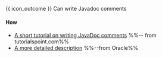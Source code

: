 <span id="prereqs"></span>

<span id="outcomes">{{ icon_outcome }} Can write Javadoc comments</span>

<div id="title">

#### How

</div>

<div id="body">

* [A short tutorial on writing JavaDoc comments](https://www.tutorialspoint.com/java/java_documentation.htm) %%-- from tutorialspoint.com%%
* [A more detailed description](http://www.oracle.com/technetwork/articles/java/index-137868.html) %%--from Oracle%%

</div>

<div id="extras">
</div>